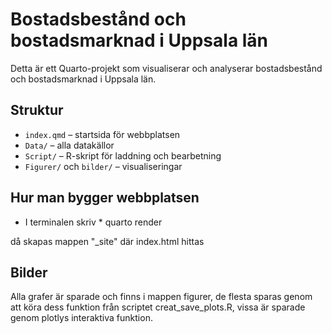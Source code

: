 # Bostadsbestånd och bostadsmarknad i Uppsala län

Detta är ett Quarto-projekt som visualiserar och analyserar bostadsbestånd och bostadsmarknad i Uppsala län.

## Struktur

- `index.qmd` – startsida för webbplatsen
- `Data/` – alla datakällor
- `Script/` – R-skript för laddning och bearbetning
- `Figurer/` och `bilder/` – visualiseringar

## Hur man bygger webbplatsen

* I terminalen skriv *
quarto render

då skapas mappen "_site" där index.html hittas

## Bilder
Alla grafer är sparade och finns i mappen figurer, de flesta sparas genom att köra dess funktion från scriptet creat_save_plots.R, vissa är sparade genom plotlys interaktiva funktion.

